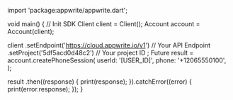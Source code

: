 import 'package:appwrite/appwrite.dart';

void main() { // Init SDK
  Client client = Client();
  Account account = Account(client);

  client
    .setEndpoint('https://cloud.appwrite.io/v1') // Your API Endpoint
    .setProject('5df5acd0d48c2') // Your project ID
  ;
  Future result = account.createPhoneSession(
    userId: '[USER_ID]',
    phone: '+12065550100',
  );

  result
    .then((response) {
      print(response);
    }).catchError((error) {
      print(error.response);
  });
}
